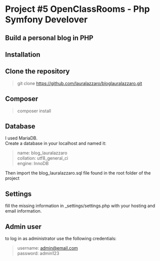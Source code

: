 # Project #5 OpenClassRooms - Php Symfony Develover 

## Build a personal blog in PHP

## Installation

## Clone the repository
>git clone https://github.com/lauralazzaro/bloglauralazzaro.git

## Composer
>composer install

## Database
I used MariaDB.  
Create a database in your localhost and named it:
> name: blog_lauralazzaro  
> collation: utf8_general_ci  
> engine: InnoDB

Then import the blog_lauralazzaro.sql file found in the root folder of the project

## Settings
fill the missing information in _settings/settings.php with your hosting and email information.

## Admin user
to log in as administrator use the following credentials:

> username: admin@email.com  
> password: admin123

